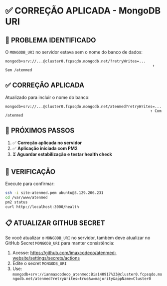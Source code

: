 # ✅ CORREÇÃO APLICADA - MongoDB URI

## 🔧 PROBLEMA IDENTIFICADO

O `MONGODB_URI` no servidor estava sem o nome do banco de dados:
```
mongodb+srv://...@cluster0.fcpsqdo.mongodb.net/?retryWrites=...
                                                                  ↑ Sem /atenmed
```

## ✅ CORREÇÃO APLICADA

Atualizado para incluir o nome do banco:
```
mongodb+srv://...@cluster0.fcpsqdo.mongodb.net/atenmed?retryWrites=...
                                                                 ↑ Com /atenmed
```

## 📝 PRÓXIMOS PASSOS

1. ✅ **Correção aplicada no servidor**
2. ✅ **Aplicação iniciada com PM2**
3. ⏳ **Aguardar estabilização e testar health check**

## 🧪 VERIFICAÇÃO

Execute para confirmar:
```bash
ssh -i site-atenmed.pem ubuntu@3.129.206.231
cd /var/www/atenmed
pm2 status
curl http://localhost:3000/health
```

## 📋 ATUALIZAR GITHUB SECRET

Se você atualizar o `MONGODB_URI` no servidor, também deve atualizar no GitHub Secret `MONGODB_URI` para manter consistência:

1. Acesse: https://github.com/imaxcodeco/atenmed-website/settings/secrets/actions
2. Edite o secret `MONGODB_URI`
3. Use: `mongodb+srv://ianmaxcodeco_atenmed:Bia140917%23@cluster0.fcpsqdo.mongodb.net/atenmed?retryWrites=true&w=majority&appName=Cluster0`


